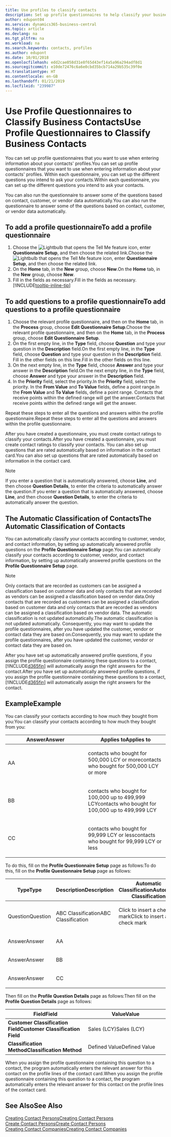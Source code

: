 ```yaml
---
title: Use profiles to classify contacts
description: Set up profile questionnaires to help classify your business contacts
author: edupont04
ms.service: dynamics365-business-central
ms.topic: article
ms.devlang: na
ms.tgt_pltfrm: na
ms.workload: na
ms.search.keywords: contacts, profiles
ms.author: edupont
ms.date: 10/01/2018
ms.openlocfilehash: edd2cae058d31e8f65d43ef14a5a96a294adf8d1
ms.sourcegitcommit: e10de72476c6a6e0cbd35bcb714a29b535c39f0e
ms.translationtype: HT
ms.contentlocale: en-GB
ms.lasthandoff: 01/21/2019
ms.locfileid: "239987"
---
```

# <a name="use-profile-questionnaires-to-classify-business-contacts"></a><span data-ttu-id="193b1-103">Use Profile Questionnaires to Classify Business Contacts</span><span class="sxs-lookup"><span data-stu-id="193b1-103">Use Profile Questionnaires to Classify Business Contacts</span></span>
<span data-ttu-id="193b1-104">You can set up profile questionnaires that you want to use when entering information about your contacts' profiles.</span><span class="sxs-lookup"><span data-stu-id="193b1-104">You can set up profile questionnaires that you want to use when entering information about your contacts' profiles.</span></span> <span data-ttu-id="193b1-105">Within each questionnaire, you can set up the different questions you intend to ask your contacts.</span><span class="sxs-lookup"><span data-stu-id="193b1-105">Within each questionnaire, you can set up the different questions you intend to ask your contacts.</span></span>  

<span data-ttu-id="193b1-106">You can also run the questionnaire to answer some of the questions based on contact, customer, or vendor data automatically.</span><span class="sxs-lookup"><span data-stu-id="193b1-106">You can also run the questionnaire to answer some of the questions based on contact, customer, or vendor data automatically.</span></span>  

## <a name="to-add-a-profile-questionnaire"></a><span data-ttu-id="193b1-107">To add a profile questionnaire</span><span class="sxs-lookup"><span data-stu-id="193b1-107">To add a profile questionnaire</span></span>
1.  <span data-ttu-id="193b1-108">Choose the ![Lightbulb that opens the Tell Me feature](media/ui-search/search_small.png "Tell me what you want to do") icon, enter **Questionnaire Setup**, and then choose the related link.</span><span class="sxs-lookup"><span data-stu-id="193b1-108">Choose the ![Lightbulb that opens the Tell Me feature](media/ui-search/search_small.png "Tell me what you want to do") icon, enter **Questionnaire Setup**, and then choose the related link.</span></span>  
2.  <span data-ttu-id="193b1-109">On the **Home** tab, in the **New** group, choose **New**.</span><span class="sxs-lookup"><span data-stu-id="193b1-109">On the **Home** tab, in the **New** group, choose **New**.</span></span>  
3.  <span data-ttu-id="193b1-110">Fill in the fields as necessary.</span><span class="sxs-lookup"><span data-stu-id="193b1-110">Fill in the fields as necessary.</span></span> [!INCLUDE[tooltip-inline-tip](includes/tooltip-inline-tip_md.md)]  

## <a name="to-add-questions-to-a-profile-questionnaire"></a><span data-ttu-id="193b1-111">To add questions to a profile questionnaire</span><span class="sxs-lookup"><span data-stu-id="193b1-111">To add questions to a profile questionnaire</span></span>
1.  <span data-ttu-id="193b1-112">Choose the relevant profile questionnaire, and then on the **Home** tab, in the **Process** group, choose **Edit Questionnaire Setup**.</span><span class="sxs-lookup"><span data-stu-id="193b1-112">Choose the relevant profile questionnaire, and then on the **Home** tab, in the **Process** group, choose **Edit Questionnaire Setup**.</span></span>  
2.  <span data-ttu-id="193b1-113">On the first empty line, in the **Type** field, choose **Question** and type your question in the **Description** field.</span><span class="sxs-lookup"><span data-stu-id="193b1-113">On the first empty line, in the **Type** field, choose **Question** and type your question in the **Description** field.</span></span> <span data-ttu-id="193b1-114">Fill in the other fields on this line.</span><span class="sxs-lookup"><span data-stu-id="193b1-114">Fill in the other fields on this line.</span></span>  
3.  <span data-ttu-id="193b1-115">On the next empty line, in the **Type** field, choose **Answer** and type your answer in the **Description** field.</span><span class="sxs-lookup"><span data-stu-id="193b1-115">On the next empty line, in the **Type** field, choose **Answer** and type your answer in the **Description** field.</span></span>  
4.  <span data-ttu-id="193b1-116">In the **Priority** field, select the priority.</span><span class="sxs-lookup"><span data-stu-id="193b1-116">In the **Priority** field, select the priority.</span></span> <span data-ttu-id="193b1-117">In the **From Value** and **To Value** fields, define a point range.</span><span class="sxs-lookup"><span data-stu-id="193b1-117">In the **From Value** and **To Value** fields, define a point range.</span></span> <span data-ttu-id="193b1-118">Contacts that receive points within the defined range will get the answer.</span><span class="sxs-lookup"><span data-stu-id="193b1-118">Contacts that receive points within the defined range will get the answer.</span></span>  

<span data-ttu-id="193b1-119">Repeat these steps to enter all the questions and answers within the profile questionnaire.</span><span class="sxs-lookup"><span data-stu-id="193b1-119">Repeat these steps to enter all the questions and answers within the profile questionnaire.</span></span>

<span data-ttu-id="193b1-120">After you have created a questionnaire, you must create contact ratings to classify your contacts.</span><span class="sxs-lookup"><span data-stu-id="193b1-120">After you have created a questionnaire, you must create contact ratings to classify your contacts.</span></span> <span data-ttu-id="193b1-121">You can also set up questions that are rated automatically based on information in the contact card.</span><span class="sxs-lookup"><span data-stu-id="193b1-121">You can also set up questions that are rated automatically based on information in the contact card.</span></span>  

> [!NOTE]
> <span data-ttu-id="193b1-122">If you enter a question that is automatically answered, choose <STRONG>Line</STRONG>, and then choose <STRONG>Question Details</STRONG>, to enter the criteria to automatically answer the question.</span><span class="sxs-lookup"><span data-stu-id="193b1-122">If you enter a question that is automatically answered, choose <STRONG>Line</STRONG>, and then choose <STRONG>Question Details</STRONG>, to enter the criteria to automatically answer the question.</span></span>

## <a name="the-automatic-classification-of-contacts"></a><span data-ttu-id="193b1-123">The Automatic Classification of Contacts</span><span class="sxs-lookup"><span data-stu-id="193b1-123">The Automatic Classification of Contacts</span></span>
<span data-ttu-id="193b1-124">You can automatically classify your contacts according to customer, vendor, and contact information, by setting up automatically answered profile questions on the **Profile Questionnaire Setup** page.</span><span class="sxs-lookup"><span data-stu-id="193b1-124">You can automatically classify your contacts according to customer, vendor, and contact information, by setting up automatically answered profile questions on the **Profile Questionnaire Setup** page.</span></span>  

> [!NOTE]
> <span data-ttu-id="193b1-125">Only contacts that are recorded as customers can be assigned a classification based on customer data and only contacts that are recorded as vendors can be assigned a classification based on vendor data.</span><span class="sxs-lookup"><span data-stu-id="193b1-125">Only contacts that are recorded as customers can be assigned a classification based on customer data and only contacts that are recorded as vendors can be assigned a classification based on vendor data.</span></span> <span data-ttu-id="193b1-126">The automatic classification is not updated automatically.</span><span class="sxs-lookup"><span data-stu-id="193b1-126">The automatic classification is not updated automatically.</span></span> <span data-ttu-id="193b1-127">Consequently, you may want to update the profile questionnaires, after you have updated the customer, vendor or contact data they are based on.</span><span class="sxs-lookup"><span data-stu-id="193b1-127">Consequently, you may want to update the profile questionnaires, after you have updated the customer, vendor or contact data they are based on.</span></span>  

<span data-ttu-id="193b1-128">After you have set up automatically answered profile questions, if you assign the profile questionnaire containing these questions to a contact, [!INCLUDE[d365fin](includes/d365fin_md.md)] will automatically assign the right answers for the contact.</span><span class="sxs-lookup"><span data-stu-id="193b1-128">After you have set up automatically answered profile questions, if you assign the profile questionnaire containing these questions to a contact, [!INCLUDE[d365fin](includes/d365fin_md.md)] will automatically assign the right answers for the contact.</span></span>  

## <a name="example"></a><span data-ttu-id="193b1-129">Example</span><span class="sxs-lookup"><span data-stu-id="193b1-129">Example</span></span>
<span data-ttu-id="193b1-130">You can classify your contacts according to how much they bought from you:</span><span class="sxs-lookup"><span data-stu-id="193b1-130">You can classify your contacts according to how much they bought from you:</span></span>

<table>
<colgroup>
<col style="width: 50%" />
<col style="width: 50%" />
</colgroup>
<thead>
<tr class="header">
<th><span data-ttu-id="193b1-131"><strong>Answer</strong></span><span class="sxs-lookup"><span data-stu-id="193b1-131"><strong>Answer</strong></span></span></th>
<th><span data-ttu-id="193b1-132"><strong>Applies to</strong></span><span class="sxs-lookup"><span data-stu-id="193b1-132"><strong>Applies to</strong></span></span></th>
</tr>
</thead>
<tbody>
<tr class="odd">
<td><p><span data-ttu-id="193b1-133">A</span><span class="sxs-lookup"><span data-stu-id="193b1-133">A</span></span></p></td>
<td><p><span data-ttu-id="193b1-134">contacts who bought for 500,000 LCY or more</span><span class="sxs-lookup"><span data-stu-id="193b1-134">contacts who bought for 500,000 LCY or more</span></span></p></td>
</tr>
<tr class="even">
<td><p><span data-ttu-id="193b1-135">B</span><span class="sxs-lookup"><span data-stu-id="193b1-135">B</span></span></p></td>
<td><p><span data-ttu-id="193b1-136">contacts who bought for 100,000 up to 499,999 LCY</span><span class="sxs-lookup"><span data-stu-id="193b1-136">contacts who bought for 100,000 up to 499,999 LCY</span></span></p></td>
</tr>
<tr class="odd">
<td><p><span data-ttu-id="193b1-137">C</span><span class="sxs-lookup"><span data-stu-id="193b1-137">C</span></span></p></td>
<td><p><span data-ttu-id="193b1-138">contacts who bought for 99,999 LCY or less</span><span class="sxs-lookup"><span data-stu-id="193b1-138">contacts who bought for 99,999 LCY or less</span></span></p></td>
</tr>
</tbody>
</table>

<span data-ttu-id="193b1-139">To do this, fill on the **Profile Questionnaire Setup** page as follows:</span><span class="sxs-lookup"><span data-stu-id="193b1-139">To do this, fill on the **Profile Questionnaire Setup** page as follows:</span></span>


<table>
<colgroup>
<col style="width: 20%" />
<col style="width: 20%" />
<col style="width: 20%" />
<col style="width: 20%" />
<col style="width: 20%" />
</colgroup>
<thead>
<tr class="header">
<th><span data-ttu-id="193b1-140"><strong>Type</strong></span><span class="sxs-lookup"><span data-stu-id="193b1-140"><strong>Type</strong></span></span></th>
<th><span data-ttu-id="193b1-141"><strong>Description</strong></span><span class="sxs-lookup"><span data-stu-id="193b1-141"><strong>Description</strong></span></span></th>
<th><span data-ttu-id="193b1-142"><strong>Automatic Classification</strong></span><span class="sxs-lookup"><span data-stu-id="193b1-142"><strong>Automatic Classification</strong></span></span></th>
<th><span data-ttu-id="193b1-143"><strong>From Value</strong></span><span class="sxs-lookup"><span data-stu-id="193b1-143"><strong>From Value</strong></span></span></th>
<th><span data-ttu-id="193b1-144"><strong>To Value</strong></span><span class="sxs-lookup"><span data-stu-id="193b1-144"><strong>To Value</strong></span></span></th>
</tr>
</thead>
<tbody>
<tr class="odd">
<td><p><span data-ttu-id="193b1-145">Question</span><span class="sxs-lookup"><span data-stu-id="193b1-145">Question</span></span></p></td>
<td><p><span data-ttu-id="193b1-146">ABC Classification</span><span class="sxs-lookup"><span data-stu-id="193b1-146">ABC Classification</span></span></p></td>
<td><p><span data-ttu-id="193b1-147">Click to insert a check mark</span><span class="sxs-lookup"><span data-stu-id="193b1-147">Click to insert a check mark</span></span></p></td>
<td><p> </p></td>
<td><p> </p></td>
</tr>
<tr class="even">
<td><p><span data-ttu-id="193b1-148">Answer</span><span class="sxs-lookup"><span data-stu-id="193b1-148">Answer</span></span></p></td>
<td><p><span data-ttu-id="193b1-149">A</span><span class="sxs-lookup"><span data-stu-id="193b1-149">A</span></span></p></td>
<td><p> </p></td>
<td><p><span data-ttu-id="193b1-150">500,000</span><span class="sxs-lookup"><span data-stu-id="193b1-150">500,000</span></span></p></td>
<td><p> </p></td>
</tr>
<tr class="odd">
<td><p><span data-ttu-id="193b1-151">Answer</span><span class="sxs-lookup"><span data-stu-id="193b1-151">Answer</span></span></p></td>
<td><p><span data-ttu-id="193b1-152">B</span><span class="sxs-lookup"><span data-stu-id="193b1-152">B</span></span></p></td>
<td><p> </p></td>
<td><p><span data-ttu-id="193b1-153">100,000</span><span class="sxs-lookup"><span data-stu-id="193b1-153">100,000</span></span></p></td>
<td><p><span data-ttu-id="193b1-154">499,999</span><span class="sxs-lookup"><span data-stu-id="193b1-154">499,999</span></span></p></td>
</tr>
<tr class="even">
<td><p><span data-ttu-id="193b1-155">Answer</span><span class="sxs-lookup"><span data-stu-id="193b1-155">Answer</span></span></p></td>
<td><p><span data-ttu-id="193b1-156">C</span><span class="sxs-lookup"><span data-stu-id="193b1-156">C</span></span></p></td>
<td><p> </p></td>
<td><p> </p></td>
<td><p><span data-ttu-id="193b1-157">99,999</span><span class="sxs-lookup"><span data-stu-id="193b1-157">99,999</span></span></p></td>
</tr>
</tbody>
</table>

<span data-ttu-id="193b1-158">Then fill on the **Profile Question Details** page as follows:</span><span class="sxs-lookup"><span data-stu-id="193b1-158">Then fill on the **Profile Question Details** page as follows:</span></span>
<table>
<colgroup>
<col style="width: 50%" />
<col style="width: 50%" />
</colgroup>
<thead>
<tr class="header">
<th><span data-ttu-id="193b1-159"><strong>Field</strong></span><span class="sxs-lookup"><span data-stu-id="193b1-159"><strong>Field</strong></span></span></th>
<th><span data-ttu-id="193b1-160"><strong>Value</strong></span><span class="sxs-lookup"><span data-stu-id="193b1-160"><strong>Value</strong></span></span></th>
</tr>
</thead>
<tbody>
<tr>
<td><span data-ttu-id="193b1-161"><strong>Customer Classification Field</strong></span><span class="sxs-lookup"><span data-stu-id="193b1-161"><strong>Customer Classification Field</strong></span></span></td>
<td><span data-ttu-id="193b1-162"><emphasis>Sales (LCY)</emphasis></span><span class="sxs-lookup"><span data-stu-id="193b1-162"><emphasis>Sales (LCY)</emphasis></span></span></td>
</tr>
<tr>
<td><span data-ttu-id="193b1-163"><strong>Classification Method</strong></span><span class="sxs-lookup"><span data-stu-id="193b1-163"><strong>Classification Method</strong></span></span></td>
<td><span data-ttu-id="193b1-164"><emphasis>Defined Value</emphasis></span><span class="sxs-lookup"><span data-stu-id="193b1-164"><emphasis>Defined Value</emphasis></span></span></td>
</tr>
</tbody>
</table>

<span data-ttu-id="193b1-165">When you assign the profile questionnaire containing this question to a contact, the program automatically enters the relevant answer for this contact on the profile lines of the contact card.</span><span class="sxs-lookup"><span data-stu-id="193b1-165">When you assign the profile questionnaire containing this question to a contact, the program automatically enters the relevant answer for this contact on the profile lines of the contact card.</span></span>

## <a name="see-also"></a><span data-ttu-id="193b1-166">See Also</span><span class="sxs-lookup"><span data-stu-id="193b1-166">See Also</span></span>
[<span data-ttu-id="193b1-167">Creating Contact Persons</span><span class="sxs-lookup"><span data-stu-id="193b1-167">Creating Contact Persons</span></span>](marketing-create-contact-persons.md)  
[<span data-ttu-id="193b1-168">Create Contact Persons</span><span class="sxs-lookup"><span data-stu-id="193b1-168">Create Contact Persons</span></span>](marketing-how-create-contact-persons.md)  
[<span data-ttu-id="193b1-169">Creating Contact Companies</span><span class="sxs-lookup"><span data-stu-id="193b1-169">Creating Contact Companies</span></span>](marketing-create-contact-companies.md)  
